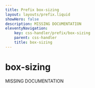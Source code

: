 ```yaml
---
title: Prefix box-sizing
layout: layouts/prefix.liquid
showHero: false
description: MISSING DOCUMENTATION
eleventyNavigation:
	key: css-handler/prefix/box-sizing
	parent: css-handler
	title: box-sizing
---
```


# box-sizing

MISSING DOCUMENTATION